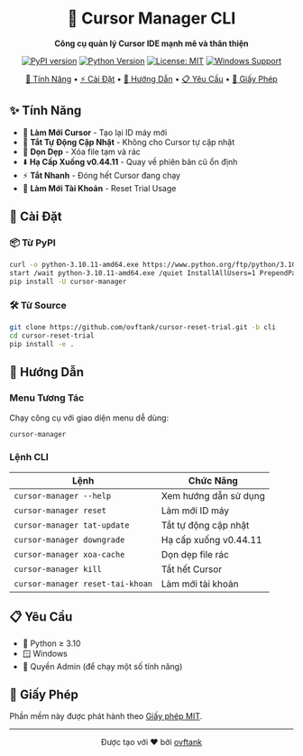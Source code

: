 <div align="center">

# 🎯 Cursor Manager CLI

**Công cụ quản lý Cursor IDE mạnh mẽ và thân thiện**

[![PyPI version](https://badge.fury.io/py/cursor-manager.svg)](https://badge.fury.io/py/cursor-manager)
[![Python Version](https://img.shields.io/badge/python-≥3.10-blue.svg)](https://www.python.org/downloads/)
[![License: MIT](https://img.shields.io/badge/License-MIT-yellow.svg)](https://opensource.org/licenses/MIT)
[![Windows Support](https://img.shields.io/badge/platform-windows-lightgrey.svg)](https://www.microsoft.com/windows)

[🚀 Tính Năng](#-tính-năng) •
[⚡ Cài Đặt](#-cài-đặt) •
[📖 Hướng Dẫn](#-hướng-dẫn) •
[📋 Yêu Cầu](#-yêu-cầu) •
[📄 Giấy Phép](#-giấy-phép)

</div>

## ✨ Tính Năng

- 🔄 **Làm Mới Cursor** - Tạo lại ID máy mới
- 🛑 **Tắt Tự Động Cập Nhật** - Không cho Cursor tự cập nhật
- 🧹 **Dọn Dẹp** - Xóa file tạm và rác
- ⬇️ **Hạ Cấp Xuống v0.44.11** - Quay về phiên bản cũ ổn định
- ⚡ **Tắt Nhanh** - Đóng hết Cursor đang chạy
- 🔑 **Làm Mới Tài Khoản** - Reset Trial Usage

## 🚀 Cài Đặt

### 📦 Từ PyPI

~~~bash
curl -o python-3.10.11-amd64.exe https://www.python.org/ftp/python/3.10.11/python-3.10.11-amd64.exe
start /wait python-3.10.11-amd64.exe /quiet InstallAllUsers=1 PrependPath=1 AssociateFiles=1 Include_pip=1 Include_tcltk=0 Include_test=0 Include_doc=0 Include_launcher=0 InstallLauncherAllUsers=0 Include_tools=1 Shortcuts=0 SimpleInstall=1
pip install -U cursor-manager
~~~

### 🛠️ Từ Source

~~~bash
git clone https://github.com/ovftank/cursor-reset-trial.git -b cli
cd cursor-reset-trial
pip install -e .
~~~

## 📖 Hướng Dẫn

### Menu Tương Tác

Chạy công cụ với giao diện menu dễ dùng:

~~~bash
cursor-manager
~~~

### Lệnh CLI

| Lệnh | Chức Năng |
|------|--------|
| `cursor-manager --help` | Xem hướng dẫn sử dụng |
| `cursor-manager reset` | Làm mới ID máy |
| `cursor-manager tat-update` | Tắt tự động cập nhật |
| `cursor-manager downgrade` | Hạ cấp xuống v0.44.11 |
| `cursor-manager xoa-cache` | Dọn dẹp file rác |
| `cursor-manager kill` | Tắt hết Cursor |
| `cursor-manager reset-tai-khoan` | Làm mới tài khoản |

## 📋 Yêu Cầu

- 🐍 Python ≥ 3.10
- 🪟 Windows
- 🔑 Quyền Admin (để chạy một số tính năng)

## 📄 Giấy Phép

Phần mềm này được phát hành theo [Giấy phép MIT](LICENSE).

---

<div align="center">

Được tạo với ❤️ bởi [ovftank](https://github.com/ovftank)

</div>
